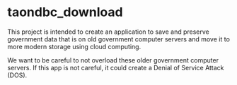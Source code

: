 # taondbc_download

This project is intended to create an application to save and preserve government data that is on old government computer servers and move it to more modern storage using cloud computing.

We want to be careful to not overload these older government computer servers. 
If this app is not careful, it could create a Denial of Service Attack (DOS).  

